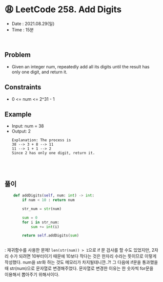 # 😩 LeetCode 258. Add Digits
- Date : 2021.08.29(일)
- Time : 15분
<br>

## Problem

- Given an integer num, repeatedly add all its digits until the result has only one digit, and return it.

 
## Constraints
- 0 <= num <= 2^31 - 1

## Example

- Input: num = 38
- Output: 2
    ```
    Explanation: The process is
    38 --> 3 + 8 --> 11
    11 --> 1 + 1 --> 2 
    Since 2 has only one digit, return it.
    ```

<br><br>

## 풀이
```python
    def addDigits(self, num: int) -> int:
        if num < 10 : return num

        str_num = str(num)

        sum = 0
        for i in str_num:
            sum += int(i)

        return self.addDigits(sum)
        
```
: 재귀함수를 사용한 문제! ```len(str(num)) > 1```으로 if 문 검사를 할 수도 있었지만, 2자리 수가 되려면 10부터이기 때문에 10보다 작다는 것은 한자리 수라는 뜻이므로 이렇게 작성했다. num을 str화 하는 것도 메모리가 차지될테니깐..?! 그 다음에 if문을 통과했을 때 str(num)으로 문자열로 변경해주었다. 문자열로 변경한 이유는 한 숫자씩 for문을 이용해서 뽑아주기 위해서이다.